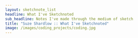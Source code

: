 ```yaml
---
layout: sketchnote_list
headline: What I've Sketchnoted
sub_headline: Notes I've made through the medium of sketch
title: "Suze Shardlow :: What I've Sketchnoted"
image: /images/coding_projects/coding.jpg
---
```


